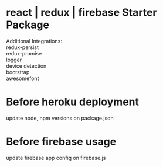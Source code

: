 # react | redux | firebase Starter Package

Additional Integrations:  
redux-persist  
redux-promise  
logger  
device detection  
bootstrap  
awesomefont  

# Before heroku deployment
update node, npm versions on package.json

# Before firebase usage
update firebase app config on firebase.js
